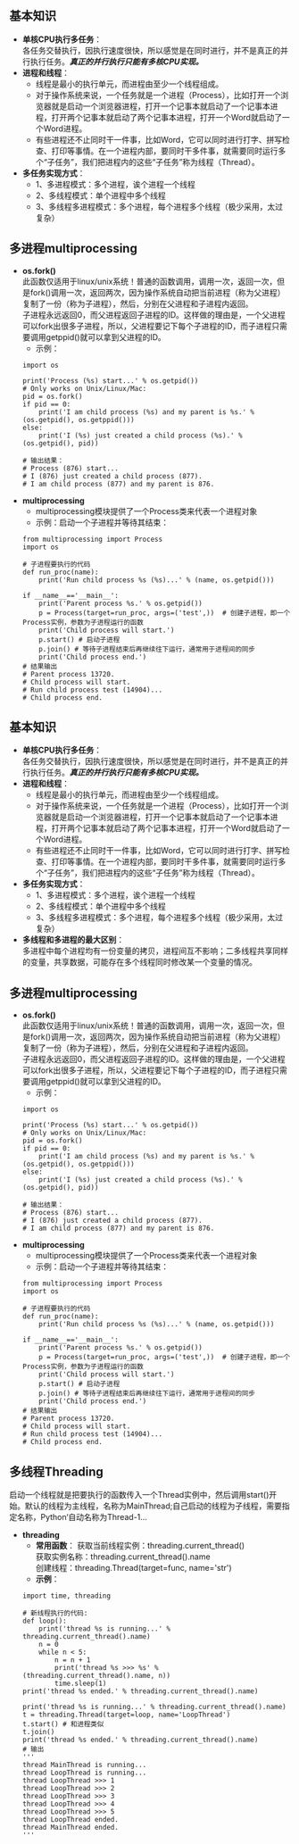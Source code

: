 ## 基本知识
- **单核CPU执行多任务**：  
各任务交替执行，因执行速度很快，所以感觉是在同时进行，并不是真正的并行执行任务。***真正的并行执行只能有多核CPU实现。***
- **进程和线程**：  
  - 线程是最小的执行单元，而进程由至少一个线程组成。  
  - 对于操作系统来说，一个任务就是一个进程（Process），比如打开一个浏览器就是启动一个浏览器进程，打开一个记事本就启动了一个记事本进程，打开两个记事本就启动了两个记事本进程，打开一个Word就启动了一个Word进程。  
  - 有些进程还不止同时干一件事，比如Word，它可以同时进行打字、拼写检查、打印等事情。在一个进程内部，要同时干多件事，就需要同时运行多个“子任务”，我们把进程内的这些“子任务”称为线程（Thread）。
- **多任务实现方式**：
  - 1、多进程模式：多个进程，诶个进程一个线程
  - 2、多线程模式：单个进程中多个线程
  - 3、多线程多进程模式：多个进程，每个进程多个线程（极少采用，太过复杂）
 ## 多进程multiprocessing
- **os.fork()**  
此函数仅适用于linux/unix系统！普通的函数调用，调用一次，返回一次，但是fork()调用一次，返回两次，因为操作系统自动把当前进程（称为父进程）复制了一份（称为子进程），然后，分别在父进程和子进程内返回。  
子进程永远返回0，而父进程返回子进程的ID。这样做的理由是，一个父进程可以fork出很多子进程，所以，父进程要记下每个子进程的ID，而子进程只需要调用getppid()就可以拿到父进程的ID。
  - 示例：
  ```
  import os
  
  print('Process (%s) start...' % os.getpid())
  # Only works on Unix/Linux/Mac:
  pid = os.fork()
  if pid == 0:
      print('I am child process (%s) and my parent is %s.' % (os.getpid(), os.getppid()))
  else:
      print('I (%s) just created a child process (%s).' % (os.getpid(), pid))
  
  # 输出结果：
  # Process (876) start...
  # I (876) just created a child process (877).
  # I am child process (877) and my parent is 876.
  ```
- **multiprocessing**
  - multiprocessing模块提供了一个Process类来代表一个进程对象
  - 示例：启动一个子进程并等待其结束：
  ```
  from multiprocessing import Process
  import os

  # 子进程要执行的代码
  def run_proc(name):
      print('Run child process %s (%s)...' % (name, os.getpid()))

  if __name__=='__main__':
      print('Parent process %s.' % os.getpid())
      p = Process(target=run_proc, args=('test',))  # 创建子进程，即一个Process实例，参数为子进程运行的函数
      print('Child process will start.')
      p.start() # 启动子进程
      p.join() # 等待子进程结束后再继续往下运行，通常用于进程间的同步
      print('Child process end.')
  # 结果输出
  # Parent process 13720.
  # Child process will start.
  # Run child process test (14904)...
  # Child process end.
  ```
## 基本知识
- **单核CPU执行多任务**：  
各任务交替执行，因执行速度很快，所以感觉是在同时进行，并不是真正的并行执行任务。***真正的并行执行只能有多核CPU实现。***
- **进程和线程**：  
  - 线程是最小的执行单元，而进程由至少一个线程组成。  
  - 对于操作系统来说，一个任务就是一个进程（Process），比如打开一个浏览器就是启动一个浏览器进程，打开一个记事本就启动了一个记事本进程，打开两个记事本就启动了两个记事本进程，打开一个Word就启动了一个Word进程。  
  - 有些进程还不止同时干一件事，比如Word，它可以同时进行打字、拼写检查、打印等事情。在一个进程内部，要同时干多件事，就需要同时运行多个“子任务”，我们把进程内的这些“子任务”称为线程（Thread）。
- **多任务实现方式**：
  - 1、多进程模式：多个进程，诶个进程一个线程
  - 2、多线程模式：单个进程中多个线程
  - 3、多线程多进程模式：多个进程，每个进程多个线程（极少采用，太过复杂）
- **多线程和多进程的最大区别**：  
多进程中每个进程均有一份变量的拷贝，进程间互不影响；二多线程共享同样的变量，共享数据，可能存在多个线程同时修改某一个变量的情况。
 ## 多进程multiprocessing
- **os.fork()**  
此函数仅适用于linux/unix系统！普通的函数调用，调用一次，返回一次，但是fork()调用一次，返回两次，因为操作系统自动把当前进程（称为父进程）复制了一份（称为子进程），然后，分别在父进程和子进程内返回。  
子进程永远返回0，而父进程返回子进程的ID。这样做的理由是，一个父进程可以fork出很多子进程，所以，父进程要记下每个子进程的ID，而子进程只需要调用getppid()就可以拿到父进程的ID。
  - 示例：
  ```
  import os
  
  print('Process (%s) start...' % os.getpid())
  # Only works on Unix/Linux/Mac:
  pid = os.fork()
  if pid == 0:
      print('I am child process (%s) and my parent is %s.' % (os.getpid(), os.getppid()))
  else:
      print('I (%s) just created a child process (%s).' % (os.getpid(), pid))
  
  # 输出结果：
  # Process (876) start...
  # I (876) just created a child process (877).
  # I am child process (877) and my parent is 876.
  ```
- **multiprocessing**
  - multiprocessing模块提供了一个Process类来代表一个进程对象
  - 示例：启动一个子进程并等待其结束：
  ```
  from multiprocessing import Process
  import os

  # 子进程要执行的代码
  def run_proc(name):
      print('Run child process %s (%s)...' % (name, os.getpid()))

  if __name__=='__main__':
      print('Parent process %s.' % os.getpid())
      p = Process(target=run_proc, args=('test',))  # 创建子进程，即一个Process实例，参数为子进程运行的函数
      print('Child process will start.')
      p.start() # 启动子进程
      p.join() # 等待子进程结束后再继续往下运行，通常用于进程间的同步
      print('Child process end.')
  # 结果输出
  # Parent process 13720.
  # Child process will start.
  # Run child process test (14904)...
  # Child process end.
  ```
## 多线程Threading
启动一个线程就是把要执行的函数传入一个Thread实例中，然后调用start()开始。默认的线程为主线程，名称为MainThread;自己启动的线程为子线程，需要指定名称，Python‘自动名称为Thread-1...
- **threading**
  - **常用函数**：
  获取当前线程实例：threading.current_thread()  
  获取实例名称：threading.current_thread().name  
  创建线程：threading.Thread(target=func, name='str')  
  - **示例**：
  ```
  import time, threading

  # 新线程执行的代码:
  def loop():
      print('thread %s is running...' % threading.current_thread().name)
      n = 0
      while n < 5:
          n = n + 1
          print('thread %s >>> %s' % (threading.current_thread().name, n))
          time.sleep(1)
  print('thread %s ended.' % threading.current_thread().name)

  print('thread %s is running...' % threading.current_thread().name)
  t = threading.Thread(target=loop, name='LoopThread')
  t.start() # 和进程类似
  t.join()
  print('thread %s ended.' % threading.current_thread().name)
  # 输出
  '''
  thread MainThread is running...
  thread LoopThread is running...
  thread LoopThread >>> 1
  thread LoopThread >>> 2
  thread LoopThread >>> 3
  thread LoopThread >>> 4
  thread LoopThread >>> 5
  thread LoopThread ended.
  thread MainThread ended.
  '''
```
